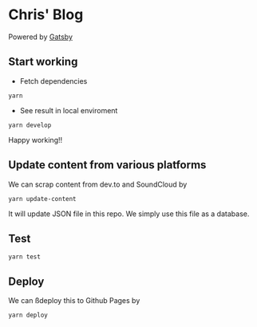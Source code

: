 # Chris' Blog

Powered by [Gatsby](https://www.gatsbyjs.com/)

## Start working

- Fetch dependencies

```
yarn
```

- See result in local enviroment

```
yarn develop
```

Happy working!!

## Update content from various platforms

We can scrap content from dev.to and SoundCloud by

```
yarn update-content
```

It will update JSON file in this repo. We simply use this file as a database.

## Test

```
yarn test
```

## Deploy

We can ßdeploy this to Github Pages by

```
yarn deploy
```
